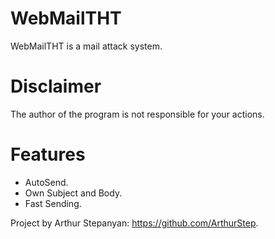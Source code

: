 # WebMailTHT
WebMailTHT is a mail attack system.

# Disclaimer
The author of the program is not responsible for your actions.

# Features
* AutoSend.
* Own Subject and Body.
* Fast Sending.

Project by Arthur Stepanyan: https://github.com/ArthurStep.
